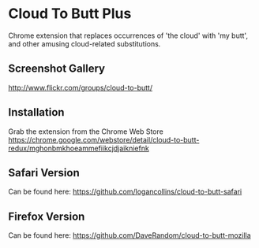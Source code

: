 Cloud To Butt Plus
=============

Chrome extension that replaces occurrences of 'the cloud' with 'my butt', and other amusing cloud-related substitutions.

Screenshot Gallery
------------------

http://www.flickr.com/groups/cloud-to-butt/

Installation
------------

Grab the extension from the Chrome Web Store
https://chrome.google.com/webstore/detail/cloud-to-butt-redux/mghonbmkhoeammefiikcjdjaikniefnk

Safari Version
--------------

Can be found here: https://github.com/logancollins/cloud-to-butt-safari

Firefox Version
---------------

Can be found here: https://github.com/DaveRandom/cloud-to-butt-mozilla
